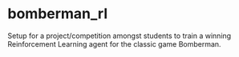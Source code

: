 # bomberman_rl
Setup for a project/competition amongst students to train a winning Reinforcement Learning agent for the classic game Bomberman.